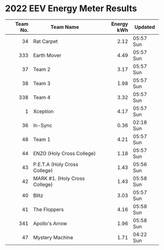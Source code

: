 # 2022 EEV Energy Meter Results
|Team No.|Team Name|Energy kWh|Updated|
|---:|---|---:|---|
|34|Rat Carpet|2.12|05:57 Sun|
|333|Earth Mover|4.49|05:57 Sun|
|37|Team 2|3.17|05:57 Sun|
|38|Team 3|1.98|05:57 Sun|
|338|Team 4|3.32|05:57 Sun|
|1|Xception|4.17|05:57 Sun|
|36|In-Sync|0.36|02:18 Sun|
|48|Team 1|4.21|05:57 Sun|
|44|ENZO (Holy Cross College)|1.18|05:57 Sun|
|43|P.E.T.A (Holy Cross College)|1.43|05:56 Sun|
|42|MARK #1. (Holy Cross College)|1.43|05:58 Sun|
|40|Blitz|3.03|05:57 Sun|
|41|The Floppers|4.16|05:58 Sun|
|341|Apollo's Arrow|1.96|05:58 Sun|
|47|Mystery Machine|1.71|04:22 Sun|
